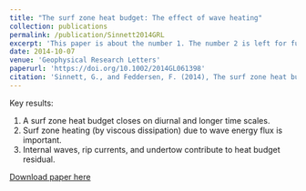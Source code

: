 ```yaml
---
title: "The surf zone heat budget: The effect of wave heating"
collection: publications
permalink: /publication/Sinnett2014GRL
excerpt: 'This paper is about the number 1. The number 2 is left for future work.'
date: 2014-10-07
venue: 'Geophysical Research Letters'
paperurl: 'https://doi.org/10.1002/2014GL061398'
citation: 'Sinnett, G., and Feddersen, F. (2014), The surf zone heat budget: The effect of wave heating, Geophys. Res. Lett., 41, 7217–7226, doi:10.1002/2014GL061398.'
---
```

Key results:
1) A surf zone heat budget closes on diurnal and longer time scales.
2) Surf zone heating (by viscous dissipation) due to wave energy flux is important.
3) Internal waves, rip currents, and undertow contribute to heat budget residual.

[Download paper here](https://doi.org/10.1002/2014GL061398)
